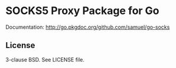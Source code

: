 SOCKS5 Proxy Package for Go
===========================

Documentation: <http://go.pkgdoc.org/github.com/samuel/go-socks>

License
-------

3-clause BSD. See LICENSE file.
